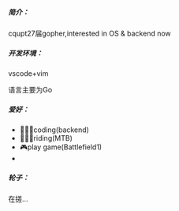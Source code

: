 ##### 简介：

cqupt27届gopher,interested in OS & backend now

##### 开发环境：

vscode+vim

语言主要为Go

##### 爱好：
- 👨🏻‍💻coding(backend)
- 🚵🏻‍♂️riding(MTB)
- 🎮play game(Battlefield1)
- 



##### 轮子：
在搓...
